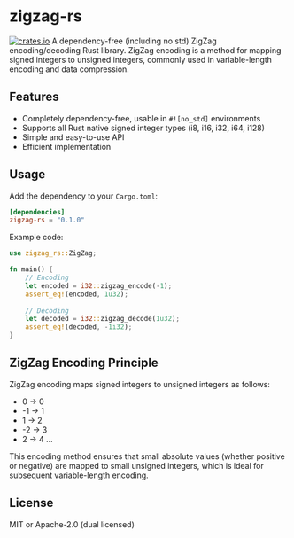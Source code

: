 # zigzag-rs
[![crates.io](https://img.shields.io/crates/v/zigzag-rs.svg)](https://crates.io/crates/zigzag-rs)
A dependency-free (including no std) ZigZag encoding/decoding Rust library. ZigZag encoding is a method for mapping signed integers to unsigned integers, commonly used in variable-length encoding and data compression.

## Features

- Completely dependency-free, usable in `#![no_std]` environments
- Supports all Rust native signed integer types (i8, i16, i32, i64, i128)
- Simple and easy-to-use API
- Efficient implementation

## Usage

Add the dependency to your `Cargo.toml`:

```toml
[dependencies]
zigzag-rs = "0.1.0"
```

Example code:

```rust
use zigzag_rs::ZigZag;

fn main() {
    // Encoding
    let encoded = i32::zigzag_encode(-1);
    assert_eq!(encoded, 1u32);
    
    // Decoding
    let decoded = i32::zigzag_decode(1u32);
    assert_eq!(decoded, -1i32);
}
```

## ZigZag Encoding Principle

ZigZag encoding maps signed integers to unsigned integers as follows:
- 0 -> 0
- -1 -> 1
- 1 -> 2
- -2 -> 3
- 2 -> 4
...

This encoding method ensures that small absolute values (whether positive or negative) are mapped to small unsigned integers, which is ideal for subsequent variable-length encoding.

## License

MIT or Apache-2.0 (dual licensed) 